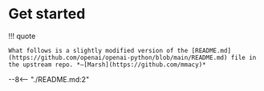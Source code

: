 # Get started

!!! quote

    What follows is a slightly modified version of the [README.md](https://github.com/openai/openai-python/blob/main/README.md) file in the upstream repo. *—[Marsh](https://github.com/mmacy)*

--8<-- "./README.md:2"